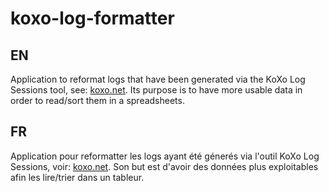 # koxo-log-formatter

## EN
Application to reformat logs that have been generated via the KoXo Log Sessions tool, see: [koxo.net](https://koxo.net/).
Its purpose is to have more usable data in order to read/sort them in a spreadsheets.

## FR
Application pour reformatter les logs ayant été génerés via l'outil KoXo Log Sessions, voir: [koxo.net](https://koxo.net/).
Son but est d'avoir des données plus exploitables afin les lire/trier dans un tableur.
